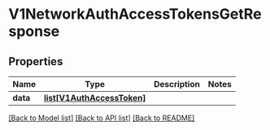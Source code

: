 # V1NetworkAuthAccessTokensGetResponse

## Properties
Name | Type | Description | Notes
------------ | ------------- | ------------- | -------------
**data** | [**list[V1AuthAccessToken]**](V1AuthAccessToken.md) |  | 

[[Back to Model list]](../README.md#documentation-for-models) [[Back to API list]](../README.md#documentation-for-api-endpoints) [[Back to README]](../README.md)

